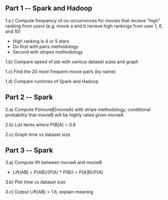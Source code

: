 Part 1 -- Spark and Hadoop
---------------
1.a ) Compute frequency of co-occurrences for movies that recieve "high" ranking from users (e.g. movie a and b recieve high rankings from user 1, 6, and 10)
 - High ranking is 4 or 5 stars
 - Do first with pairs methodology
 - Second with stripes methodology

1.b) Compare speed of job with various dataset sizes and graph

1.c) Find the 20 most frequent movie pairs (by name)

1.d) Compare runtimes of Spark and Hadoop

Part 2 -- Spark
---------------
2.a) Compute P(movieB|movieA) with stripe methodology, conditional probability that movieB will be highly rated given movieA

2.b) List items where P(B|A) > 0.8

2.c) Graph time vs dataset size

Part 3 -- Spark
---------------
3.a) Compute lift between movieA and movieB
 - Lift(AB) = P(AB)/(P(A) * P(B)) = P(A|B)/P(A)

3.b) Plot time vs dataset size

3.c) Output Lift(AB) > 1.6, explain meaning 
